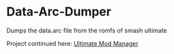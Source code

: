 # Data-Arc-Dumper
Dumps the data.arc file from the romfs of smash ultimate

Project continued here: [Ultimate Mod Manager](https://github.com/ultimate-research/UltimateModManager)
